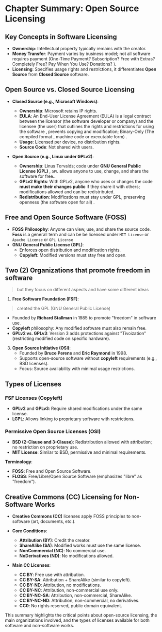 # Chapter Summary: Open Source Licensing

## Key Concepts in Software Licensing

- **Ownership**: Intellectual property typically remains with the creator.
- **Money Transfer**: Payment varies by business model; not all software requires payment (One-Time Payment? Subscription? Free with Extras? Completely Free? Pay When You Use? Donations? ).
- **Licensing**: Specifies usage rights and restrictions, it differentiates **Open Source** from **Closed Source** software.

## Open Source vs. Closed Source Licensing

- **Closed Source (e.g., Microsoft Windows)**:
  - **Ownership**: Microsoft retains IP rights.
  - **EULA**: An End-User License Agreement (EULA) is a legal contract between the licensor (the software developer or company) and the licensee (the user) that outlines the rights and restrictions for using the software , prevents copying and modification; Binary-Only (The compiled format , machine code or executable form)  .
  - **Usage**: Licensed per device, no distribution rights.
  - **Source Code**: Not shared with users.

- **Open Source (e.g., Linux under GPLv2)**:
  - **Ownership**: Linus Torvalds; code under **GNU General Public License (GPL)** , ```GPL``` allows anyone to use, change, and share the software for free..
  - **GPLv2 Rights**: With GPLv2, anyone who uses or changes the code **must make their changes public** if they share it with others; modifications allowed and can be redistributed.
  - **Redistribution**: Modifications must stay under GPL, preserving openness (the software open for all) .
  
## Free and Open Source Software (FOSS) 

- **FOSS Philosophy**: Anyone can view, use, and share the source code. **Foss** is a generall term and can be be licensed under ```MIT License``` or ```Apache License``` or ```GPL License```
- **GNU General Public License (GPL)**:
  - Enforces open distribution and modification rights.
  - **Copyleft**: Modified versions must stay free and open.

## Two (2) Organizations that promote freedom in software
> but they focus on different aspects and have some different ideas

1. **Free Software Foundation (FSF)**:
> created the GPL (GNU General Public License) 
   - Founded by **Richard Stallman** in 1985 to promote "freedom" in software use.
   - **Copyleft** philosophy: Any modified software must also remain free.
   - **GPLv2 vs. GPLv3**: Version 3 adds protections against "Tivoization" (restricting modified code on specific hardware).

3. **Open Source Initiative (OSI)**:
   - Founded by **Bruce Perens** and **Eric Raymond** in 1998.
   - Supports open-source software without **copyleft** requirements (e.g., BSD licenses).
   - Focus: Source availability with minimal usage restrictions.

## Types of Licenses

### FSF Licenses (Copyleft)

- **GPLv2** and **GPLv3**: Require shared modifications under the same license.
- **LGPL**: Allows linking to proprietary software with restrictions.

### Permissive Open Source Licenses (OSI)

- **BSD (2-Clause and 3-Clause)**: Redistribution allowed with attribution; no restriction on proprietary use.
- **MIT License**: Similar to BSD, permissive and minimal requirements.

**Terminology**:
- **FOSS**: Free and Open Source Software.
- **FLOSS**: Free/Libre/Open Source Software (emphasizes "libre" as "freedom").

## Creative Commons (CC) Licensing for Non-Software Works

- **Creative Commons (CC)** licenses apply FOSS principles to non-software (art, documents, etc.).
- **Core Conditions**:
  - **Attribution (BY)**: Credit the creator.
  - **ShareAlike (SA)**: Modified works must use the same license.
  - **NonCommercial (NC)**: No commercial use.
  - **NoDerivatives (ND)**: No modifications allowed.

- **Main CC Licenses**:
  - **CC BY**: Free use with attribution.
  - **CC BY-SA**: Attribution + ShareAlike (similar to copyleft).
  - **CC BY-ND**: Attribution, no modifications.
  - **CC BY-NC**: Attribution, non-commercial use only.
  - **CC BY-NC-SA**: Attribution, non-commercial, ShareAlike.
  - **CC BY-NC-ND**: Attribution, non-commercial, no derivatives.
  - **CC0**: No rights reserved, public domain equivalent.

This summary highlights the critical points about open-source licensing, the main organizations involved, and the types of licenses available for both software and non-software works.
